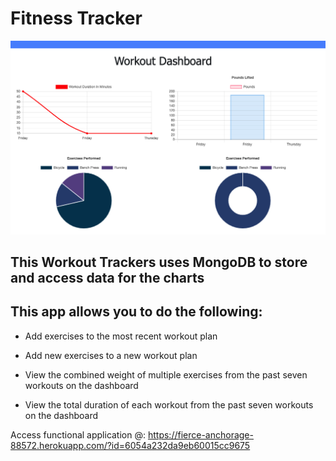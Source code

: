 # Fitness Tracker

![screenshot](ss.png)

## This Workout Trackers uses MongoDB to store and access data for the charts

## This app allows you to do the following:

* Add exercises to the most recent workout plan

* Add new exercises to a new workout plan

* View the combined weight of multiple exercises from the past seven workouts on the dashboard

* View the total duration of each workout from the past seven workouts on the dashboard

Access functional application @: https://fierce-anchorage-88572.herokuapp.com/?id=6054a232da9eb60015cc9675








